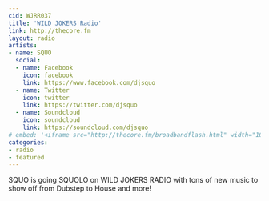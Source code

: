 ```yaml
---
cid: WJRR037
title: 'WILD JOKERS Radio'
link: http://thecore.fm
layout: radio
artists: 
- name: SQUO
  social:
  - name: Facebook
    icon: facebook
    link: https://www.facebook.com/djsquo
  - name: Twitter
    icon: twitter
    link: https://twitter.com/djsquo
  - name: Soundcloud
    icon: soundcloud
    link: https://soundcloud.com/djsquo
# embed: '<iframe src="http://thecore.fm/broadbandflash.html" width="100%" height="350px"></iframe>'
categories:
- radio
- featured
---
```


SQUO is going SQUOLO on WILD JOKERS RADIO with tons of new music to show off from Dubstep to House and more!